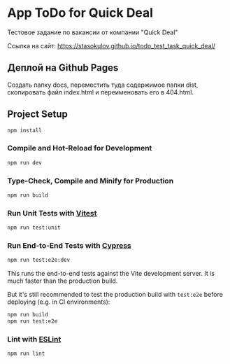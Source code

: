 # App ToDo for Quick Deal

Тестовое задание по вакансии от компании "Quick Deal"

Ссылка на сайт: https://stasokulov.github.io/todo_test_task_quick_deal/

## Деплой на Github Pages

Создать папку docs, переместить туда содержимое папки dist, скопировать файл index.html и переименовать его в 404.html.

## Project Setup

```sh
npm install
```

### Compile and Hot-Reload for Development

```sh
npm run dev
```

### Type-Check, Compile and Minify for Production

```sh
npm run build
```

### Run Unit Tests with [Vitest](https://vitest.dev/)

```sh
npm run test:unit
```

### Run End-to-End Tests with [Cypress](https://www.cypress.io/)

```sh
npm run test:e2e:dev
```

This runs the end-to-end tests against the Vite development server.
It is much faster than the production build.

But it's still recommended to test the production build with `test:e2e` before deploying (e.g. in CI environments):

```sh
npm run build
npm run test:e2e
```

### Lint with [ESLint](https://eslint.org/)

```sh
npm run lint
```
